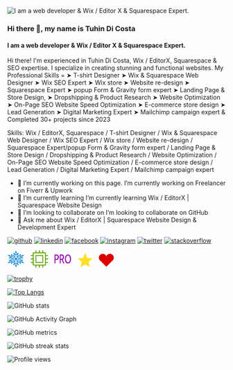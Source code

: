 ![I am a web developer & Wix / Editor X & Squarespace Expert.](https://media.licdn.com/dms/image/D5616AQEIFlpB591m_w/profile-displaybackgroundimage-shrink_350_1400/0/1694208179002?e=1699488000&v=beta&t=O2QQbOFqqZmRxDRX5yhXBGxjRiOzR2OiMWIQxi_Bido)

### Hi there 👋, my name is Tuhin Di Costa
#### I am a web developer & Wix / Editor X & Squarespace Expert.


Hi there! 
I'm experienced in Tuhin Di Costa, Wix / EditorX, Squarespace & SEO expertise. I specialize in creating stunning and functional websites. My Professional Skills = ➤ T-shirt Designer ➤ Wix & Squarespace Web Designer ➤ Wix SEO Expert ➤ Wix store ➤ Website re-design ➤ Squarespace Expert ➤ popup Form & Gravity form expert ➤ Landing Page & Store Design, ➤ Dropshipping & Product Research ➤ Website Optimization ➤ On-Page SEO Website Speed Optimization ➤ E-commerce store design ➤ Lead Generation ➤ Digital Marketing Expert ➤ Mailchimp campaign expert & Completed 30+ projects since 2023

Skills: Wix / EditorX, Squarespace / T-shirt Designer / Wix & Squarespace Web Designer / Wix SEO Expert / Wix store / Website re-design / Squarespace Expert/popup Form & Gravity form expert / Landing Page & Store Design / Dropshipping & Product Research / Website Optimization / On-Page SEO Website Speed Optimization / E-commerce store design / Lead Generation / Digital Marketing Expert / Mailchimp campaign expert

- 🔭 I’m currently working on this page. I’m currently working on Freelancer on Fiverr & Upwork 
- 🌱 I’m currently learning I’m currently learning Wix / EditorX | Squarespace Website Design 
- 👯 I’m looking to collaborate on I’m looking to collaborate on GitHub 
- 💬 Ask me about  Wix / EditorX | Squarespace Website Design & Development Expert 


[<img src='https://cdn.jsdelivr.net/npm/simple-icons@3.0.1/icons/github.svg' alt='github' height='40'>](https://github.com/https://github.com/TuhinDiCosta)  [<img src='https://cdn.jsdelivr.net/npm/simple-icons@3.0.1/icons/linkedin.svg' alt='linkedin' height='40'>](https://www.linkedin.com/in/https://www.linkedin.com/in/tuhindicosta//)  [<img src='https://cdn.jsdelivr.net/npm/simple-icons@3.0.1/icons/facebook.svg' alt='facebook' height='40'>](https://www.facebook.com/https://www.facebook.com/tuhin.dicosta.3)  [<img src='https://cdn.jsdelivr.net/npm/simple-icons@3.0.1/icons/instagram.svg' alt='instagram' height='40'>](https://www.instagram.com/https://www.instagram.com/tuhindicosta//)  [<img src='https://cdn.jsdelivr.net/npm/simple-icons@3.0.1/icons/twitter.svg' alt='twitter' height='40'>](https://twitter.com/https://twitter.com/DcostaTuhin)  [<img src='https://cdn.jsdelivr.net/npm/simple-icons@3.0.1/icons/stackoverflow.svg' alt='stackoverflow' height='40'>](https://stackoverflow.com/users/https://stackoverflow.com/users/17204405/tuhin-di-costa)  

<a href='https://archiveprogram.github.com/'><img src='https://raw.githubusercontent.com/acervenky/animated-github-badges/master/assets/acbadge.gif' width='40' height='40'></a> <a href='https://docs.github.com/en/developers'><img src='https://raw.githubusercontent.com/acervenky/animated-github-badges/master/assets/devbadge.gif' width='40' height='40'></a> <a href='https://github.com/pricing'><img src='https://raw.githubusercontent.com/acervenky/animated-github-badges/master/assets/pro.gif' width='40' height='40'></a> <a href='https://stars.github.com/'><img src='https://raw.githubusercontent.com/acervenky/animated-github-badges/master/assets/starbadge.gif' width='35' height='35'></a> <a href='https://docs.github.com/en/github/supporting-the-open-source-community-with-github-sponsors'><img src='https://raw.githubusercontent.com/acervenky/animated-github-badges/master/assets/sponsorbadge.gif' width='35' height='35'></a> 

[![trophy](https://github-profile-trophy.vercel.app/?username=https://github.com/TuhinDiCosta)](https://github.com/ryo-ma/github-profile-trophy)

[![Top Langs](https://github-readme-stats.vercel.app/api/top-langs/?username=https://github.com/TuhinDiCosta)](https://github.com/anuraghazra/github-readme-stats)

![GitHub stats](https://github-readme-stats.vercel.app/api?username=https://github.com/TuhinDiCosta&show_icons=true&count_private=true)  

![GitHub Activity Graph](https://activity-graph.herokuapp.com/graph?username=https://github.com/TuhinDiCosta)  

![GitHub metrics](https://metrics.lecoq.io/https://github.com/TuhinDiCosta)  

![GitHub streak stats](https://streak-stats.demolab.com/?user=https://github.com/TuhinDiCosta)  

![Profile views](https://gpvc.arturio.dev/https://github.com/TuhinDiCosta)  
